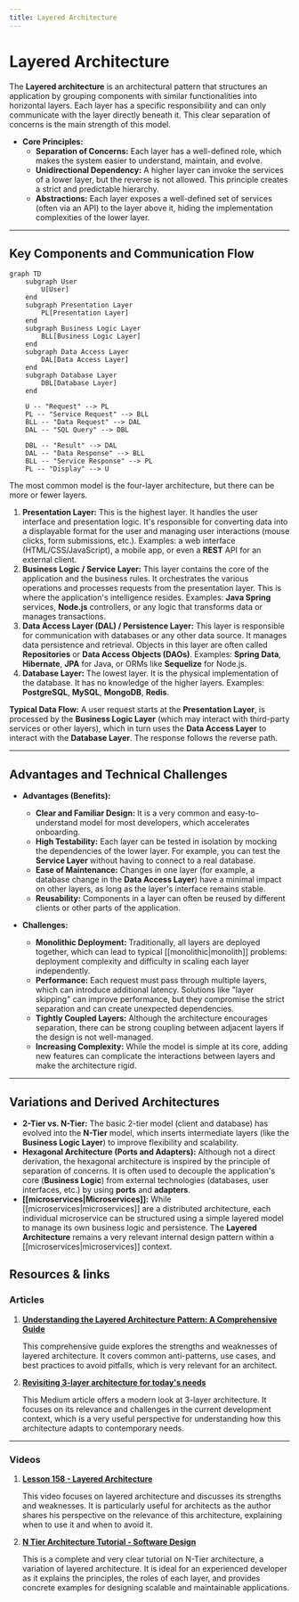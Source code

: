 ```yaml
---
title: Layered Architecture
---
```

# Layered Architecture

The **Layered architecture** is an architectural pattern that structures an application by grouping components with similar functionalities into horizontal layers. Each layer has a specific responsibility and can only communicate with the layer directly beneath it. This clear separation of concerns is the main strength of this model.

* **Core Principles:**
    * **Separation of Concerns:** Each layer has a well-defined role, which makes the system easier to understand, maintain, and evolve.
    * **Unidirectional Dependency:** A higher layer can invoke the services of a lower layer, but the reverse is not allowed. This principle creates a strict and predictable hierarchy.
    * **Abstractions:** Each layer exposes a well-defined set of services (often via an API) to the layer above it, hiding the implementation complexities of the lower layer.

---

## Key Components and Communication Flow

```mermaid
graph TD
    subgraph User
        U[User]
    end
    subgraph Presentation Layer
        PL[Presentation Layer]
    end
    subgraph Business Logic Layer
        BLL[Business Logic Layer]
    end
    subgraph Data Access Layer
        DAL[Data Access Layer]
    end
    subgraph Database Layer
        DBL[Database Layer]
    end

    U -- "Request" --> PL
    PL -- "Service Request" --> BLL
    BLL -- "Data Request" --> DAL
    DAL -- "SQL Query" --> DBL

    DBL -- "Result" --> DAL
    DAL -- "Data Response" --> BLL
    BLL -- "Service Response" --> PL
    PL -- "Display" --> U
```

The most common model is the four-layer architecture, but there can be more or fewer layers.

1.  **Presentation Layer:** This is the highest layer. It handles the user interface and presentation logic. It's responsible for converting data into a displayable format for the user and managing user interactions (mouse clicks, form submissions, etc.). Examples: a web interface (HTML/CSS/JavaScript), a mobile app, or even a **REST** API for an external client.
2.  **Business Logic / Service Layer:** This layer contains the core of the application and the business rules. It orchestrates the various operations and processes requests from the presentation layer. This is where the application's intelligence resides. Examples: **Java Spring** services, **Node.js** controllers, or any logic that transforms data or manages transactions.
3.  **Data Access Layer (DAL) / Persistence Layer:** This layer is responsible for communication with databases or any other data source. It manages data persistence and retrieval. Objects in this layer are often called **Repositories** or **Data Access Objects (DAOs)**. Examples: **Spring Data**, **Hibernate**, **JPA** for Java, or ORMs like **Sequelize** for Node.js.
4.  **Database Layer:** The lowest layer. It is the physical implementation of the database. It has no knowledge of the higher layers. Examples: **PostgreSQL**, **MySQL**, **MongoDB**, **Redis**.

**Typical Data Flow:** A user request starts at the **Presentation Layer**, is processed by the **Business Logic Layer** (which may interact with third-party services or other layers), which in turn uses the **Data Access Layer** to interact with the **Database Layer**. The response follows the reverse path.

---

## Advantages and Technical Challenges

* **Advantages (Benefits):**
    * **Clear and Familiar Design:** It is a very common and easy-to-understand model for most developers, which accelerates onboarding.
    * **High Testability:** Each layer can be tested in isolation by mocking the dependencies of the lower layer. For example, you can test the **Service Layer** without having to connect to a real database.
    * **Ease of Maintenance:** Changes in one layer (for example, a database change in the **Data Access Layer**) have a minimal impact on other layers, as long as the layer's interface remains stable.
    * **Reusability:** Components in a layer can often be reused by different clients or other parts of the application.

* **Challenges:**
    * **Monolithic Deployment:** Traditionally, all layers are deployed together, which can lead to typical [[monolithic|monolith]] problems: deployment complexity and difficulty in scaling each layer independently.
    * **Performance:** Each request must pass through multiple layers, which can introduce additional latency. Solutions like "layer skipping" can improve performance, but they compromise the strict separation and can create unexpected dependencies.
    * **Tightly Coupled Layers:** Although the architecture encourages separation, there can be strong coupling between adjacent layers if the design is not well-managed.
    * **Increasing Complexity:** While the model is simple at its core, adding new features can complicate the interactions between layers and make the architecture rigid.

---

## Variations and Derived Architectures

* **2-Tier vs. N-Tier:** The basic 2-tier model (client and database) has evolved into the **N-Tier** model, which inserts intermediate layers (like the **Business Logic Layer**) to improve flexibility and scalability.
* **Hexagonal Architecture (Ports and Adapters):** Although not a direct derivation, the hexagonal architecture is inspired by the principle of separation of concerns. It is often used to decouple the application's core (**Business Logic**) from external technologies (databases, user interfaces, etc.) by using **ports** and **adapters**.
* **[[microservices|Microservices]]:** While [[microservices|microservices]] are a distributed architecture, each individual microservice can be structured using a simple layered model to manage its own business logic and persistence. The **Layered Architecture** remains a very relevant internal design pattern within a [[microservices|microservices]] context.

## **Resources & links**

### **Articles**

1.  **[Understanding the Layered Architecture Pattern: A Comprehensive Guide](https://dev.to/yasmine_ddec94f4d4/understanding-the-layered-architecture-pattern-a-comprehensive-guide-1e2j)**

    This comprehensive guide explores the strengths and weaknesses of layered architecture. It covers common anti-patterns, use cases, and best practices to avoid pitfalls, which is very relevant for an architect.

2.  **[Revisiting 3-layer architecture for today's needs](https://medium.com/@albert.llousas/revisiting-3-layer-architecture-for-todays-needs-e190be8f49e5)**

    This Medium article offers a modern look at 3-layer architecture. It focuses on its relevance and challenges in the current development context, which is a very useful perspective for understanding how this architecture adapts to contemporary needs.

---

### **Videos**

1.  **[Lesson 158 - Layered Architecture](https://www.youtube.com/watch?v=Y9bKZCYxFuI)**

    This video focuses on layered architecture and discusses its strengths and weaknesses. It is particularly useful for architects as the author shares his perspective on the relevance of this architecture, explaining when to use it and when to avoid it.

2.  **[N Tier Architecture Tutorial - Software Design](https://www.youtube.com/watch?v=xJC7ItRoEbw)**

    This is a complete and very clear tutorial on N-Tier architecture, a variation of layered architecture. It is ideal for an experienced developer as it explains the principles, the roles of each layer, and provides concrete examples for designing scalable and maintainable applications.